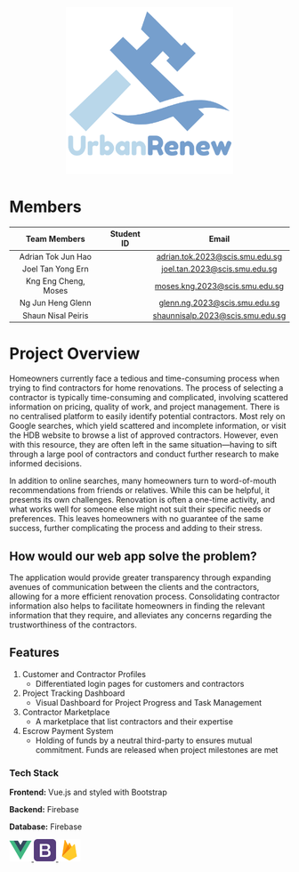 <p align="center">
  <img src="https://github.com/NgGlenn/UrbanRenew/blob/main/src/assets/UrbanRenew.png" alt="UrbanRenew Logo" width="300" height="300">
</p>

# Members
| Team Members         | Student ID | Email                            |
| :------------------: | :--------: | :------------------------------: |
| Adrian Tok Jun Hao   |    | adrian.tok.2023@scis.smu.edu.sg  | 
| Joel Tan Yong Ern    |    | joel.tan.2023@scis.smu.edu.sg    | 
| Kng Eng Cheng, Moses |    | moses.kng.2023@scis.smu.edu.sg   | 
| Ng Jun Heng Glenn    |    | glenn.ng.2023@scis.smu.edu.sg    | 
| Shaun Nisal Peiris   |    | shaunnisalp.2023@scis.smu.edu.sg | 

# Project Overview
Homeowners currently face a tedious and time-consuming process when trying to find contractors for home renovations. The process of selecting a contractor is typically time-consuming and complicated, involving scattered information on pricing, quality of work, and project management. There is no centralised platform to easily identify potential contractors. Most rely on Google searches, which yield scattered and incomplete information, or visit the HDB website to browse a list of approved contractors. However, even with this resource, they are often left in the same situation—having to sift through a large pool of contractors and conduct further research to make informed decisions.

In addition to online searches, many homeowners turn to word-of-mouth recommendations from friends or relatives. While this can be helpful, it presents its own challenges. Renovation is often a one-time activity, and what works well for someone else might not suit their specific needs or preferences. This leaves homeowners with no guarantee of the same success, further complicating the process and adding to their stress.

## How would our web app solve the problem?
The application would provide greater transparency through expanding avenues of communication between the clients and the contractors, allowing for a more efficient renovation process. Consolidating contractor information also helps to facilitate homeowners in finding the relevant information that they require, and alleviates any concerns regarding the trustworthiness of the contractors. 

## Features
1. Customer and Contractor Profiles
   - Differentiated login pages for customers and contractors
2. Project Tracking Dashboard
   - Visual Dashboard for Project Progress and Task Management
3. Contractor Marketplace
   - A marketplace that list contractors and their expertise
4. Escrow Payment System
   - Holding of funds by a neutral third-party to ensures mutual commitment. Funds are released when project milestones are met

### Tech Stack
**Frontend:** Vue.js and styled with Bootstrap

**Backend:** Firebase

**Database:** Firebase

<p align="left">
  <a href="https://vuejs.org/" target="_blank" rel="noreferrer">
    <img src="https://raw.githubusercontent.com/github/explore/main/topics/vue/vue.png" alt="Vue.js" width="40" height="40"/>
  </a>
  <a href="https://getbootstrap.com/" target="_blank" rel="noreferrer">
    <img src="https://raw.githubusercontent.com/github/explore/main/topics/bootstrap/bootstrap.png" alt="Bootstrap" width="40" height="40"/>
  </a>
  <a href="https://firebase.google.com/" target="_blank" rel="noreferrer">
    <img src="https://raw.githubusercontent.com/github/explore/main/topics/firebase/firebase.png" alt="Firebase" width="40" height="40"/>
  </a>
</p>

<!-- ## Customize configuration

See [Vite Configuration Reference](https://vite.dev/config/).

## Project Setup

```sh
npm install
```

### Compile and Hot-Reload for Development

```sh
npm run dev
```

### Compile and Minify for Production

```sh
npm run build
``` -->